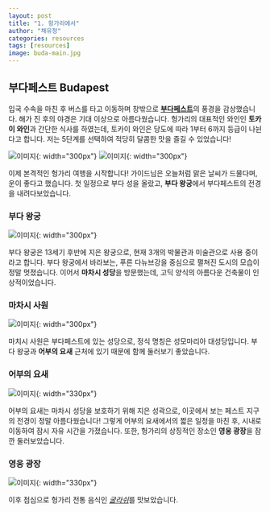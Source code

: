 ```yaml
---
layout: post
title: "1. 헝가리에서"
author: "채유정"
categories: resources
tags: [resources]
image: buda-main.jpg
---
```


## 부다페스트 Budapest

입국 수속을 마친 후 버스를 타고 이동하며 창밖으로 [**부다페스트**](https://travel.naver.com/overseas/HUBUD274887/city/summary)의 풍경을 감상했습니다. 해가 진 후의 야경은 기대 이상으로 아름다웠습니다. 헝가리의 대표적인 와인인 **토카이 와인**과 간단한 식사를 하였는데, 토카이 와인은 당도에 따라 1부터 6까지 등급이 나뉜다고 합니다. 저는 5단계를 선택하여 적당히 달콤한 맛을 즐길 수 있었습니다!

![이미지](/assets/img/buda-5.jpg "야경"){: width="300px"}
![이미지](/assets/img/buda-6.jpg "토카이와인"){: width="300px"}

이제 본격적인 헝가리 여행을 시작합니다! 가이드님은 오늘처럼 맑은 날씨가 드물다며, 운이 좋다고 했습니다. 첫 일정으로 부다 성을 올랐고, **부다 왕궁**에서 부다페스트의 전경을 내려다보았습니다.

### 부다 왕궁

![이미지](/assets/img/buda-7.jpg "부다왕궁"){: width="300px"}

부다 왕궁은 13세기 후반에 지은 왕궁으로, 현재 3개의 박물관과 미술관으로 사용 중이라고 합니다. 부다 왕궁에서 바라보는, 푸른 다뉴브강을 중심으로 펼쳐진 도시의 모습이 정말 멋졌습니다. 이어서 **마차시 성당**을 방문했는데, 고딕 양식의 아름다운 건축물이 인상적이었습니다.

### 마차시 사원

![이미지](/assets/img/buda-2.jpg "마차시 사원"){: width="300px"}

마치시 사원은 부다페스트에 있는 성당으로, 정식 명칭은 성모마리아 대성당입니다. 부다 왕궁과 **어부의 요새** 근처에 있기 때문에 함께 둘러보기 좋았습니다.

### 어부의 요새

![이미지](/assets/img/buda-1.jpg "어부의 요새"){: width="330px"}

어부의 요새는 마차시 성당을 보호하기 위해 지은 성곽으로, 이곳에서 보는 페스트 지구의 전경이 정말 아름다웠습니다! 그렇게 어부의 요새에서의 짧은 일정을 마친 후, 시내로 이동하여 잠시 자유 시간을 가졌습니다. 또한, 헝가리의 상징적인 장소인 **영웅 광장**을 잠깐 둘러보았습니다.

### 영웅 광장

![이미지](/assets/img/buda-8.jpg "영웅 광장"){: width="330px"}

이후 점심으로 헝가리 전통 음식인 [_굴라쉬_](https://y2ll5wxxx.github.io/hu-goulash)를 맛보았습니다.
